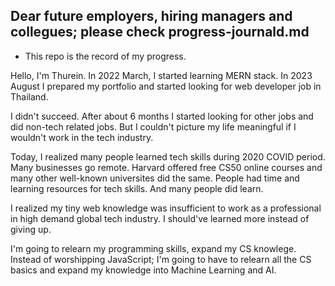 ## Dear future employers, hiring managers and collegues; please check progress-journald.md 
- This repo is the record of my progress. 

Hello, I'm Thurein. In 2022 March, I started learning MERN stack. In 2023 August I prepared my portfolio and started looking for web developer job in Thailand. 

I didn't succeed. After about 6 months I started looking for other jobs and did non-tech related jobs. But I couldn't picture my life meaningful if I wouldn't work in the tech industry. 

Today, I realized many people learned tech skills during 2020 COVID period. Many businesses go remote. Harvard offered free CS50 online courses and many other well-known universites did the same. People had time and learning resources for tech skills. And many people did learn.

I realized my tiny web knowledge was insufficient to work as a professional in high demand global tech industry. I should've learned more instead of giving up. 

I'm going to relearn my programming skills, expand my CS knowlege. Instead of worshipping JavaScript; I'm going to have to relearn all the CS basics and expand my knowledge into Machine Learning and AI.



